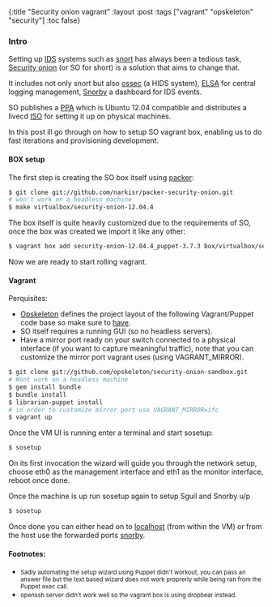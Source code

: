 {:title "Security onion vagrant"
 :layout :post
 :tags  ["vagrant" "opskeleton" "security"]
 :toc false}

### Intro
Setting up [IDS](http://en.wikipedia.org/wiki/Intrusion_detection_system) systems such as [snort](https://www.snort.org/) has always been a tedious task, [Security onion](http://blog.securityonion.net/p/securityonion.html) (or SO for short) is a solution that aims to change that.

It includes not only snort but also [ossec](http://www.ossec.net/) (a HIDS system), [ELSA](https://code.google.com/p/enterprise-log-search-and-archive/) for central logging management, [Snorby](https://www.snorby.org/) a dashboard for IDS events. 

SO publishes a [PPA](https://launchpad.net/~securityonion/+archive/ubuntu/stable) which is Ubuntu 12.04 compatible and distributes a livecd [ISO](http://sourceforge.net/projects/security-onion/) for setting it up on physical machines.

In this post ill go through on how to setup SO vagrant box, enabling us to do fast iterations and provisioning development.

#### BOX setup

The first step is creating the SO box itself using [packer](https://www.packer.io/):

```bash
$ git clone git://github.com/narkisr/packer-security-onion.git 
# won't work on a headless machine
$ make virtualbox/security-onion-12.04.4  
```

The box itself is quite heavily customized due to the requirements of SO, once the box was created we import it like any other:

```bash
$ vagrant box add security-onion-12.04.4_puppet-3.7.3 box/virtualbox/security-onion-12.04.4_puppet_3.7.3.box
```

Now we are ready to start rolling vagrant.


#### Vagrant

Perquisites:
* [Opskeleton](https://github.com/opskeleton/opskeleton) defines the project layout of the following Vagrant/Puppet code base so make sure to [have](https://github.com/opskeleton/opskeleton#installation).
* SO itself requires a running GUI (so no headless servers).
* Have a mirror port ready on your switch connected to a physical interface (if you want to capture meaningful traffic), note that you can customize the mirror port vagrant uses (using VAGRANT_MIRROR).

```bash
$ git clone git://github.com/opskeleton/security-onion-sandbox.git
# Wont work on a headless machine
$ gem install bundle
$ bundle install
$ librarian-puppet install
# in order to customize mirror port use VAGRANT_MIRROR=ifc
$ vagrant up
```

Once the VM UI is running enter a terminal and start sosetup:

```bash
$ sosetup
```

On its first invocation the wizard will guide you through the network setup, choose eth0 as the management interface and eth1 as the monitor interface, reboot once done.

Once the machine is up run sosetup again to setup Sguil and Snorby u/p

```bash
$ sosetup
```

Once done you can either head on to [localhost](https://localhost) (from within the VM) or from the host use the forwarded ports [snorby](https://localhost:8444).

#### Footnotes:

* <small> Sadly automating the setup wizard using Puppet didn't workout, you can pass an answer file but the text based wizard does not work proprerly while being ran from the Puppet exec call. </small>
* <small> openssh server didn't work well so the vagrant box is using dropbear instead.</small>
